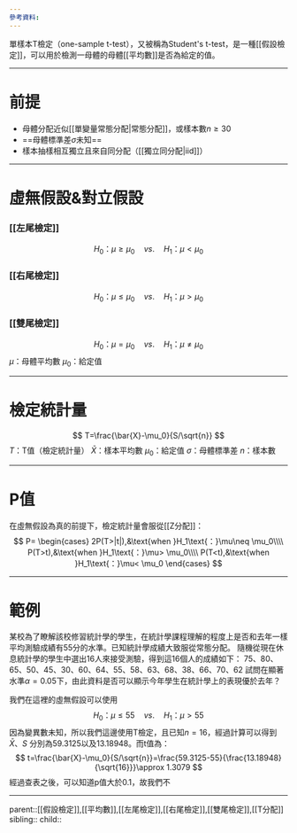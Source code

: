 ```yaml
---
參考資料:
---
```

單樣本T檢定（one-sample t-test），又被稱為Student's t-test，是一種[[假設檢定]]，可以用於檢測一母體的母體[[平均數]]是否為給定的值。
- - -
# 前提
- 母體分配近似[[單變量常態分配|常態分配]]，或樣本數$n\geq 30$
- ==母體標準差$\sigma$未知==
- 樣本抽樣相互獨立且來自同分配（[[獨立同分配|iid]]）
- - -
# 虛無假設&對立假設
### [[左尾檢定]]
$$
H_0\text{：}\mu\geq \mu_0\quad vs.\quad H_1\text{：}\mu<\mu_0
$$
### [[右尾檢定]]
$$
H_0\text{：}\mu\leq \mu_0\quad vs.\quad H_1\text{：}\mu>\mu_0
$$
### [[雙尾檢定]]
$$
H_0\text{：}\mu= \mu_0\quad vs.\quad H_1\text{：}\mu\neq\mu_0
$$
$\mu$：母體平均數
$\mu_0$：給定值
- - -
# 檢定統計量
$$
T=\frac{\bar{X}-\mu_0}{S/\sqrt{n}}
$$
$T$：T值（檢定統計量）
$\bar{X}$：樣本平均數
$\mu_0$：給定值
$\sigma$：母體標準差
$n$：樣本數
- - -
# P值
在虛無假設為真的前提下，檢定統計量會服從[[Z分配]]：
$$
P=
\begin{cases}
2P(T>|t|),&\text{when }H_1\text{：}\mu\neq \mu_0\\\\
P(T>t),&\text{when }H_1\text{：}\mu> \mu_0\\\\
P(T<t),&\text{when }H_1\text{：}\mu< \mu_0
\end{cases}
$$
- - -
# 範例
某校為了瞭解該校修習統計學的學生，在統計學課程理解的程度上是否和去年一樣平均測驗成績有55分的水準。已知統計學成績大致服從常態分配。
隨機從現在休息統計學的學生中選出16人來接受測驗，得到這16個人的成績如下：
75、80、65、50、45、30、60、64、55、58、63、68、38、66、70、62
試問在顯著水準$\alpha=0.05$下，由此資料是否可以顯示今年學生在統計學上的表現優於去年？

我們在這裡的虛無假設可以使用
$$
H_0\text{：}\mu\leq 55\quad vs.\quad H_1\text{：}\mu>55
$$
因為變異數未知，所以我們這邊使用T檢定，且已知$n=16$，經過計算可以得到$\bar{X}$、$S$
分別為59.3125以及13.18948。而t值為：
$$
t=\frac{\bar{X}-\mu_0}{S/\sqrt{n}}=\frac{59.3125-55}{\frac{13.18948}{\sqrt{16}}}\approx 1.3079
$$
經過查表之後，可以知道p值大於0.1，故我們不
- - -
parent::[[假設檢定]],[[平均數]],[[左尾檢定]],[[右尾檢定]],[[雙尾檢定]],[[T分配]]
sibling::
child::